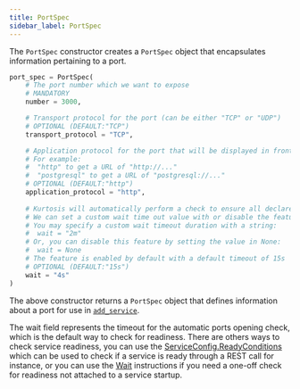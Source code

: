 ```yaml
---
title: PortSpec
sidebar_label: PortSpec
---
```


The `PortSpec` constructor creates a `PortSpec` object that encapsulates information pertaining to a port.

```python
port_spec = PortSpec(
    # The port number which we want to expose
    # MANDATORY
    number = 3000,

    # Transport protocol for the port (can be either "TCP" or "UDP")
    # OPTIONAL (DEFAULT:"TCP")
    transport_protocol = "TCP",

    # Application protocol for the port that will be displayed in front of URLs containing the port
    # For example:
    #  "http" to get a URL of "http://..."
    #  "postgresql" to get a URL of "postgresql://..."
    # OPTIONAL (DEFAULT:"http")
    application_protocol = "http",
    
    # Kurtosis will automatically perform a check to ensure all declared UDP and TCP ports are open and ready for traffic and connections upon startup.
    # We can set a custom wait time out value with or disable the feature or through this property
    # You may specify a custom wait timeout duration with a string:
    #  wait = "2m"
    # Or, you can disable this feature by setting the value in None:
    #  wait = None
    # The feature is enabled by default with a default timeout of 15s
    # OPTIONAL (DEFAULT:"15s")
    wait = "4s"
)
```
The above constructor returns a `PortSpec` object that defines information about a port for use in [`add_service`](../concepts-reference/subnetworks.md).

The wait field represents the timeout for the automatic ports opening check, which is the default way to check for readiness. There are others ways to check service readiness, you can use the [ServiceConfig.ReadyConditions][ready-conditions] which can be used to check if a service is ready through a REST call for instance, or you can use the [Wait][wait] instructions if you need a one-off check for readiness not attached to a service startup.

<!--------------- ONLY LINKS BELOW THIS POINT ---------------------->
[future-references-reference]: ../concepts-reference/future-references.md
[add-service-reference]: ./plan.md#add_service
[ready-conditions]: ./ready-condition.md
[wait]: ./plan.md#wait
